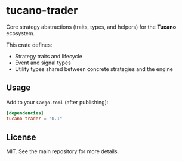 # tucano-trader

Core strategy abstractions (traits, types, and helpers) for the **Tucano** ecosystem.

This crate defines:

- Strategy traits and lifecycle
- Event and signal types
- Utility types shared between concrete strategies and the engine

## Usage

Add to your `Cargo.toml` (after publishing):

```toml
[dependencies]
tucano-trader = "0.1"
```

## License

MIT. See the main repository for more details.
